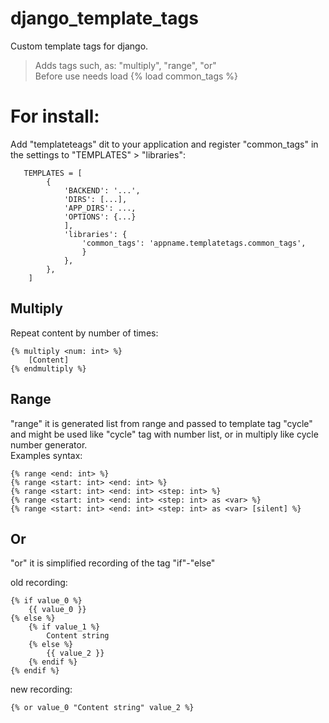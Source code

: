 # django_template_tags
Custom template tags for django.

> Adds tags such, as: "multiply", "range", "or"   
> Before use needs load {% load common_tags %}

# For install:  
Add "templateteags" dit to your application and register "common_tags" in the settings to "TEMPLATES" > "libraries":
       
       TEMPLATES = [
            {
                'BACKEND': '...',
                'DIRS': [...],
                'APP_DIRS': ...,
                'OPTIONS': {...}
                ],
                'libraries': {
                    'common_tags': 'appname.templatetags.common_tags',
                    }
                },
            },
        ]

## Multiply
Repeat content by number of times:

    {% multiply <num: int> %}  
        [Content] 
    {% endmultiply %}

## Range
"range" it is generated list from range and passed to template tag "cycle" and might be used like "cycle" tag with number list, or in multiply like cycle number generator.  
Examples syntax:

    {% range <end: int> %}
    {% range <start: int> <end: int> %}
    {% range <start: int> <end: int> <step: int> %}
    {% range <start: int> <end: int> <step: int> as <var> %}
    {% range <start: int> <end: int> <step: int> as <var> [silent] %}
    
## Or
"or" it is simplified recording of the tag "if"-"else"

old recording:
    
    {% if value_0 %}
        {{ value_0 }}
    {% else %}
        {% if value_1 %}
            Content string
        {% else %}
            {{ value_2 }}
        {% endif %}
    {% endif %}

new recording:

    {% or value_0 "Content string" value_2 %}
